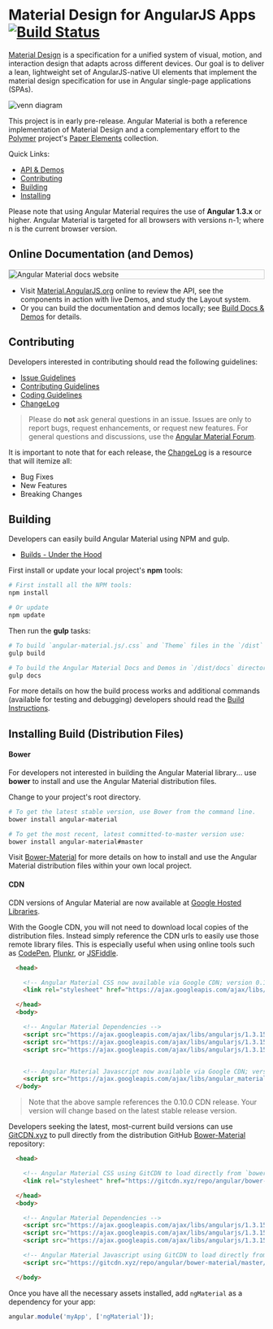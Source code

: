 # Material Design for AngularJS Apps [![Build Status](https://travis-ci.org/angular/material.svg)](https://travis-ci.org/angular/material)

[Material Design](https://www.google.com/design/spec/material-design/) is a specification for a
unified system of visual, motion, and interaction design that adapts across different devices. Our
goal is to deliver a lean, lightweight set of AngularJS-native UI elements that implement the
material design specification for use in Angular single-page applications (SPAs).

![venn diagram](https://cloud.githubusercontent.com/assets/210413/5077572/30dfc2f0-6e6a-11e4-9723-07c918128f4f.png)

This project is in early pre-release. Angular Material is both a reference implementation of
Material Design and a complementary effort to the [Polymer](https://www.polymer-project.org/)
project's [Paper Elements](https://www.polymer-project.org/docs/elements/paper-elements.html)
collection.

Quick Links:

*  [API & Demos](#demos)
*  [Contributing](#contributing)
*  [Building](#building)
*  [Installing](#installing)


Please note that using Angular Material requires the use of **Angular 1.3.x** or higher. Angular
Material is targeted for all browsers with versions n-1; where n is the current browser version.

## <a name="demos"></a> Online Documentation (and Demos)

<div style="border: 1px solid #ccc">
  <img src="https://cloud.githubusercontent.com/assets/11819543/10056006/4aee3b68-6207-11e5-8497-a0656f85902a.PNG" alt="Angular Material docs website" style="display:block;">
</div>

- Visit [Material.AngularJS.org](https://material.angularjs.org/) online to review the API, see the
  components in action with live Demos, and study the Layout system.
- Or you can build the documentation and demos locally; see
  [Build Docs & Demos](https://github.com/angular/material/tree/master/docs/README.md) for details.

## <a name="contributing"></a> Contributing

Developers interested in contributing should read the following guidelines:

- [Issue Guidelines](docs/guides/CONTRIBUTING.md#submit)
- [Contributing Guidelines](docs/guides/CONTRIBUTING.md)
- [Coding Guidelines](docs/guides/CODING.md)
- [ChangeLog](CHANGELOG.md)

> Please do **not** ask general questions in an issue. Issues are only to report bugs, request
  enhancements, or request new features. For general questions and discussions, use the
  [Angular Material Forum](https://groups.google.com/forum/#!forum/ngmaterial).

It is important to note that for each release, the [ChangeLog](CHANGELOG.md) is a resource that will
itemize all:

- Bug Fixes
- New Features
- Breaking Changes

## <a name="building"></a> Building

Developers can easily build Angular Material using NPM and gulp.

* [Builds - Under the Hood](docs/guides/BUILD.md)

First install or update your local project's **npm** tools:

```bash
# First install all the NPM tools:
npm install

# Or update
npm update
```

Then run the **gulp** tasks:

```bash
# To build `angular-material.js/.css` and `Theme` files in the `/dist` directory
gulp build

# To build the Angular Material Docs and Demos in `/dist/docs` directory
gulp docs
```

For more details on how the build process works and additional commands (available for testing and
debugging) developers should read the [Build Instructions](docs/guides/BUILD.md).

## <a name="installing"></a> Installing Build (Distribution Files)

#### Bower

For developers not interested in building the Angular Material library... use **bower** to install
and use the Angular Material distribution files.

Change to your project's root directory.

```bash
# To get the latest stable version, use Bower from the command line.
bower install angular-material

# To get the most recent, latest committed-to-master version use:
bower install angular-material#master
```

Visit [Bower-Material](https://github.com/angular/bower-material/blob/master/README.md) for more
details on how to install and use the Angular Material distribution files within your own local
project.

#### CDN

CDN versions of Angular Material are now available at
[Google Hosted Libraries](https://developers.google.com/speed/libraries/#angular-material).

With the Google CDN, you will not need to download local copies of the distribution files. Instead
simply reference the CDN urls to easily use those remote library files. This is especially useful
when using online tools such as [CodePen](http://codepen.io/), [Plunkr](http://plnkr.co/), or
[JSFiddle](http://jsfiddle.net/).

```html
  <head>

    <!-- Angular Material CSS now available via Google CDN; version 0.11.2 used here -->
    <link rel="stylesheet" href="https://ajax.googleapis.com/ajax/libs/angular_material/0.11.2/angular-material.min.css">

  </head>
  <body>

    <!-- Angular Material Dependencies -->
    <script src="https://ajax.googleapis.com/ajax/libs/angularjs/1.3.15/angular.min.js"></script>
    <script src="https://ajax.googleapis.com/ajax/libs/angularjs/1.3.15/angular-animate.min.js"></script>
    <script src="https://ajax.googleapis.com/ajax/libs/angularjs/1.3.15/angular-aria.min.js"></script>


    <!-- Angular Material Javascript now available via Google CDN; version 0.11.2 used here -->
    <script src="https://ajax.googleapis.com/ajax/libs/angular_material/0.11.2/angular-material.min.js"></script>
  </body>
```

> Note that the above sample references the 0.10.0 CDN release. Your version will change based on the latest stable release version.

Developers seeking the latest, most-current build versions can use [GitCDN.xyz](//gitcdn.xyz) to
pull directly from the distribution GitHub
[Bower-Material](https://github.com/angular/bower-material) repository:

```html
  <head>

    <!-- Angular Material CSS using GitCDN to load directly from `bower-material/master` -->
    <link rel="stylesheet" href="https://gitcdn.xyz/repo/angular/bower-material/master/angular-material.css">

  </head>
  <body>

    <!-- Angular Material Dependencies -->
    <script src="https://ajax.googleapis.com/ajax/libs/angularjs/1.3.15/angular.js"></script>
    <script src="https://ajax.googleapis.com/ajax/libs/angularjs/1.3.15/angular-animate.js"></script>
    <script src="https://ajax.googleapis.com/ajax/libs/angularjs/1.3.15/angular-aria.js"></script>

    <!-- Angular Material Javascript using GitCDN to load directly from `bower-material/master` -->
    <script src="https://gitcdn.xyz/repo/angular/bower-material/master/angular-material.js"></script>

  </body>
```

Once you have all the necessary assets installed, add `ngMaterial` as a dependency for your app:

```javascript
angular.module('myApp', ['ngMaterial']);
```

